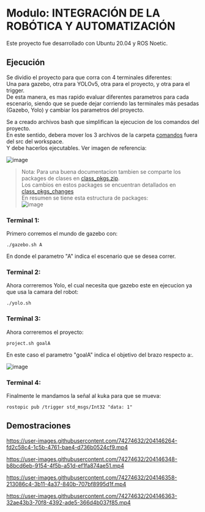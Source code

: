# Modulo: INTEGRACIÓN DE LA ROBÓTICA Y AUTOMATIZACIÓN

Este proyecto fue desarrollado con Ubuntu 20.04 y ROS Noetic.

## Ejecución

Se dividio el proyecto para que corra con 4 terminales diferentes:<br />
Una para gazebo, otra para YOLOv5, otra para el proyecto, y otra para el trigger. <br />
De esta manera, es mas rapido evaluar diferentes parametros para cada escenario, siendo que se puede dejar corriendo las terminales más pesadas (Gazebo, Yolo) y cambiar los parametros del proyecto.

Se a creado archivos bash que simplifican la ejecucion de los comandos del proyecto.<br />
En este sentido, debera mover los 3 archivos de la carpeta [comandos](/comandos) fuera del src del workspace. <br />
Y debe hacerlos ejecutables. Ver imagen de referencia:

![image](https://user-images.githubusercontent.com/74274632/204111662-c9a1d678-5cdf-45d7-9131-7bb7c2466e8f.png)

> Nota: Para una buena documentacion tambien se comparte los packages de clases en [class_pkgs.zip](/class_pkgs.zip).  <br />
Los cambios en estos packages se encuentran detallados en [class_pkgs_changes](/class_pkgs_changes)  <br />
En resumen se tiene esta estructura de packages: <br />
![image](https://user-images.githubusercontent.com/74274632/204145978-950fe188-f8b1-47d1-942c-edb1580c86b2.png)

### Terminal 1:
Primero corremos el mundo de gazebo con:
```
./gazebo.sh A
```
En donde el parametro "A" indica el escenario que se desea correr.

### Terminal 2:
Ahora correremos Yolo, el cual necesita que gazebo este en ejecucion ya que usa la camara del robot:
```
./yolo.sh
```
### Terminal 3:
Ahora correremos el proyecto:
```
project.sh goalA
```

En este caso el parametro "goalA" indica el objetivo del brazo respecto a:.

![image](https://user-images.githubusercontent.com/74274632/204111977-ef9fb0ed-f6c7-473b-8b6e-4f60d3396189.png)

### Terminal 4:
Finalmente le mandamos la señal al kuka para que se mueva:
```
rostopic pub /trigger std_msgs/Int32 "data: 1"
```
## Demostraciones

https://user-images.githubusercontent.com/74274632/204146264-fd2c58c4-1c5b-4761-bae4-d736b0524cf9.mp4

https://user-images.githubusercontent.com/74274632/204146348-b8bcd6eb-9154-4f5b-a51d-ef1fa874ae51.mp4

https://user-images.githubusercontent.com/74274632/204146358-213086c4-3b11-4a37-840b-707bf8995d1f.mp4

https://user-images.githubusercontent.com/74274632/204146363-32ae43b3-70f8-4392-ade5-366d4b037f85.mp4
